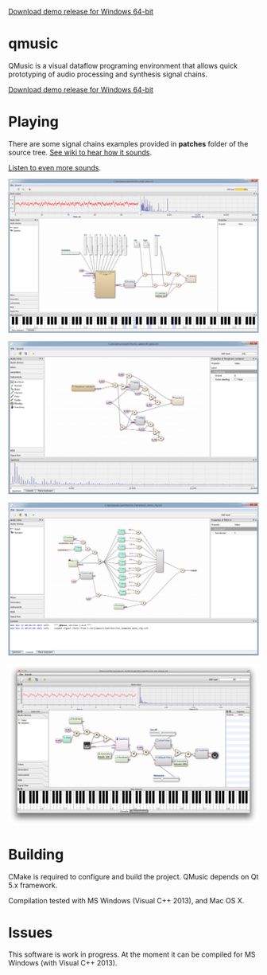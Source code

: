 [Download demo release for Windows 64-bit](https://github.com/Archie3d/qmusic/releases/download/v1.0.0-demo2/qmusic-1.0.0-demo2-win64.zip)

# qmusic
QMusic is a visual dataflow programing environment that allows quick prototyping of audio processing
and synthesis signal chains.

[Download demo release for Windows 64-bit](https://github.com/Archie3d/qmusic/releases/download/v1.0.0-demo2/qmusic-1.0.0-demo2-win64.zip)

# Playing
There are some signal chains examples provided in **patches** folder of the source tree.
[See wiki to hear how it sounds](https://github.com/Archie3d/qmusic/wiki).

[Listen to even more sounds](https://soundcloud.com/arthur-benilov/sets/qmusic-synthesizer).

![Screenshot 1](https://raw.githubusercontent.com/Archie3d/qmusic/master/screenshots/screenshot_1.png)

![Screenshot 2](https://raw.githubusercontent.com/Archie3d/qmusic/master/screenshots/screenshot_2.png)

![Screenshot 3](https://raw.githubusercontent.com/Archie3d/qmusic/master/screenshots/screenshot_3.png)

![Screenshot 4](https://raw.githubusercontent.com/Archie3d/qmusic/master/screenshots/screenshot_4.png)

# Building
CMake is required to configure and build the project.
QMusic depends on Qt 5.x framework.

Compilation tested with MS Windows (Visual C++ 2013), and Mac OS X.

# Issues
This software is work in progress.
At the moment it can be compiled for MS Windows (with Visual C++ 2013).